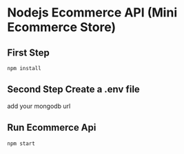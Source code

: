 # Nodejs Ecommerce API (Mini Ecommerce Store)

## First Step
```
npm install
```

## Second Step Create a .env file
add your mongodb url

## Run Ecommerce Api
```
npm start
```
